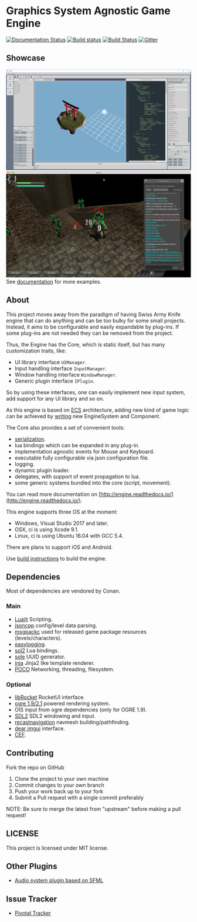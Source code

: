 Graphics System Agnostic Game Engine
====================================

[![Documentation Status](https://readthedocs.org/projects/engine/badge/?version=latest)](https://engine.readthedocs.io/en/latest/?badge=latest)
[![Build status](https://ci.appveyor.com/api/projects/status/vf3oobbg4ofld3of?svg=true)](https://ci.appveyor.com/project/Unix4ever/engine)
[![Build Status](https://travis-ci.org/gsage/engine.svg?branch=master)](https://travis-ci.org/gsage/engine)
[![Gitter](https://badges.gitter.im/gsage/engine.svg)](https://gitter.im/gsage/engine?utm_source=badge&utm_medium=badge&utm_campaign=pr-badge)

## Showcase

![Editor](/docs/images/editor.v0.3.png)
![ExampleGame](/docs/images/game2.png)
See [documentation](http://engine.readthedocs.io/) for more examples.

## About

This project moves away from the paradigm of having Swiss Army Knife
engine that can do anything and can be too bulky for some small projects.
Instead, it aims to be configurable and easily expandable by plug-ins.
If some plug-ins are not needed they can be removed from the project.

Thus, the Engine has the Core, which is static itself, but has many
customization traits, like:

* UI library interface `UIManager`.
* Input handling interface `InputManager`.
* Window handling interface `WindowManager`.
* Generic plugin interface `IPlugin`.

So by using these interfaces, one can easily implement new input system, add support for any UI library and so on.

As this engine is based on [ECS](https://en.wikipedia.org/wiki/Entity_component_system) architecture,
adding new kind of game logic can be achieved by [writing](http://engine.readthedocs.io/en/latest/tutorials/advanced/2_custom_systems.html) new EngineSystem and Component.

The Core also provides a set of convenient tools:
* [serialization](http://engine.readthedocs.io/en/latest/tutorials/advanced/6_serializable.html).
* lua bindings which can be expanded in any plug-in.
* implementation agnostic events for Mouse and Keyboard.
* executable fully configurable via json configuration file.
* logging.
* dynamic plugin loader.
* delegates, with support of event propagation to lua.
* some generic systems bundled into the core (script, movement).

You can read more documentation on [http://engine.readthedocs.io/](http://engine.readthedocs.io/).

This engine supports three OS at the moment:
* Windows, Visual Studio 2017 and later.
* OSX, ci is using Xcode 9.1.
* Linux, ci is using Ubuntu 16.04 with GCC 5.4.

There are plans to support iOS and Android.

Use [build instructions](http://engine.readthedocs.io/en/latest/tutorials/build/conan.html) to build the engine.

## Dependencies

Most of dependencies are vendored by Conan.

### Main

* [Luajit](http://luajit.org/) Scripting.
* [jsoncpp](https://github.com/open-source-parsers/jsoncpp) config/level
  data parsing.
* [msgpackc](https://github.com/msgpack/msgpack-c) used for released
  game package resources (levels/characters).
* [easylogging](https://muflihun.github.io/easyloggingpp/).
* [sol2](https://github.com/ThePhD/sol2) Lua bindings.
* [sole](https://github.com/r-lyeh-archived/sole) UUID generator.
* [inja](https://github.com/pantor/inja) Jinja2 like template renderer.
* [POCO](https://github.com/pocoproject/poco) Networking, threading,
  filesystem.

### Optional

* [libRocket](https://github.com/libRocket/libRocket) RocketUI interface.
* [ogre 1.9/2.1](http://www.ogre3d.org/) powered rendering system.
* OIS input from ogre dependencies (only for OGRE 1.9).
* [SDL2](https://www.libsdl.org/download-2.0.php) SDL2 windowing
  and input.
* [recastnavigation](https://github.com/recastnavigation/recastnavigation) navmesh building/pathfinding.
* [dear imgui](https://github.com/ocornut/imgui) interface.
* [CEF](https://github.com/chromiumembedded/cef/).

## Contributing

Fork the repo on GitHub
1. Clone the project to your own machine
2. Commit changes to your own branch
3. Push your work back up to your fork
4. Submit a Pull request with a single commit preferably

NOTE: Be sure to merge the latest from "upstream" before making a pull request!

## LICENSE

This project is licensed under MIT license.

## Other Plugins
- [Audio system plugin based on SFML](https://github.com/gsage/SFMLAudioSystemPlugin)

## Issue Tracker
- [Pivotal Tracker](https://www.pivotaltracker.com/n/projects/963480)
